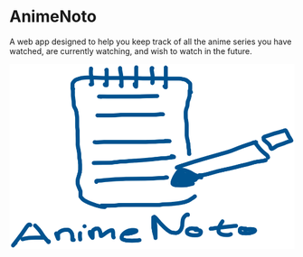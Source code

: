 # AnimeNoto
A web app designed to help you keep track of all the anime series you have watched, are currently watching, and wish to watch in the future.


![AnimeNoto Logo](root/frontend/public/animenoto_logo.png.png)
